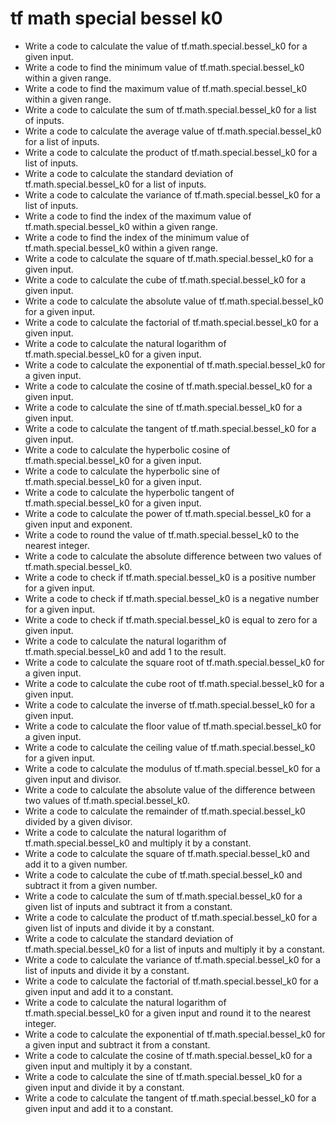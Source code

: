 # tf math special bessel k0

- Write a code to calculate the value of tf.math.special.bessel_k0 for a given input.
- Write a code to find the minimum value of tf.math.special.bessel_k0 within a given range.
- Write a code to find the maximum value of tf.math.special.bessel_k0 within a given range.
- Write a code to calculate the sum of tf.math.special.bessel_k0 for a list of inputs.
- Write a code to calculate the average value of tf.math.special.bessel_k0 for a list of inputs.
- Write a code to calculate the product of tf.math.special.bessel_k0 for a list of inputs.
- Write a code to calculate the standard deviation of tf.math.special.bessel_k0 for a list of inputs.
- Write a code to calculate the variance of tf.math.special.bessel_k0 for a list of inputs.
- Write a code to find the index of the maximum value of tf.math.special.bessel_k0 within a given range.
- Write a code to find the index of the minimum value of tf.math.special.bessel_k0 within a given range.
- Write a code to calculate the square of tf.math.special.bessel_k0 for a given input.
- Write a code to calculate the cube of tf.math.special.bessel_k0 for a given input.
- Write a code to calculate the absolute value of tf.math.special.bessel_k0 for a given input.
- Write a code to calculate the factorial of tf.math.special.bessel_k0 for a given input.
- Write a code to calculate the natural logarithm of tf.math.special.bessel_k0 for a given input.
- Write a code to calculate the exponential of tf.math.special.bessel_k0 for a given input.
- Write a code to calculate the cosine of tf.math.special.bessel_k0 for a given input.
- Write a code to calculate the sine of tf.math.special.bessel_k0 for a given input.
- Write a code to calculate the tangent of tf.math.special.bessel_k0 for a given input.
- Write a code to calculate the hyperbolic cosine of tf.math.special.bessel_k0 for a given input.
- Write a code to calculate the hyperbolic sine of tf.math.special.bessel_k0 for a given input.
- Write a code to calculate the hyperbolic tangent of tf.math.special.bessel_k0 for a given input.
- Write a code to calculate the power of tf.math.special.bessel_k0 for a given input and exponent.
- Write a code to round the value of tf.math.special.bessel_k0 to the nearest integer.
- Write a code to calculate the absolute difference between two values of tf.math.special.bessel_k0.
- Write a code to check if tf.math.special.bessel_k0 is a positive number for a given input.
- Write a code to check if tf.math.special.bessel_k0 is a negative number for a given input.
- Write a code to check if tf.math.special.bessel_k0 is equal to zero for a given input.
- Write a code to calculate the natural logarithm of tf.math.special.bessel_k0 and add 1 to the result.
- Write a code to calculate the square root of tf.math.special.bessel_k0 for a given input.
- Write a code to calculate the cube root of tf.math.special.bessel_k0 for a given input.
- Write a code to calculate the inverse of tf.math.special.bessel_k0 for a given input.
- Write a code to calculate the floor value of tf.math.special.bessel_k0 for a given input.
- Write a code to calculate the ceiling value of tf.math.special.bessel_k0 for a given input.
- Write a code to calculate the modulus of tf.math.special.bessel_k0 for a given input and divisor.
- Write a code to calculate the absolute value of the difference between two values of tf.math.special.bessel_k0.
- Write a code to calculate the remainder of tf.math.special.bessel_k0 divided by a given divisor.
- Write a code to calculate the natural logarithm of tf.math.special.bessel_k0 and multiply it by a constant.
- Write a code to calculate the square of tf.math.special.bessel_k0 and add it to a given number.
- Write a code to calculate the cube of tf.math.special.bessel_k0 and subtract it from a given number.
- Write a code to calculate the sum of tf.math.special.bessel_k0 for a given list of inputs and subtract it from a constant.
- Write a code to calculate the product of tf.math.special.bessel_k0 for a given list of inputs and divide it by a constant.
- Write a code to calculate the standard deviation of tf.math.special.bessel_k0 for a list of inputs and multiply it by a constant.
- Write a code to calculate the variance of tf.math.special.bessel_k0 for a list of inputs and divide it by a constant.
- Write a code to calculate the factorial of tf.math.special.bessel_k0 for a given input and add it to a constant.
- Write a code to calculate the natural logarithm of tf.math.special.bessel_k0 for a given input and round it to the nearest integer.
- Write a code to calculate the exponential of tf.math.special.bessel_k0 for a given input and subtract it from a constant.
- Write a code to calculate the cosine of tf.math.special.bessel_k0 for a given input and multiply it by a constant.
- Write a code to calculate the sine of tf.math.special.bessel_k0 for a given input and divide it by a constant.
- Write a code to calculate the tangent of tf.math.special.bessel_k0 for a given input and add it to a constant.